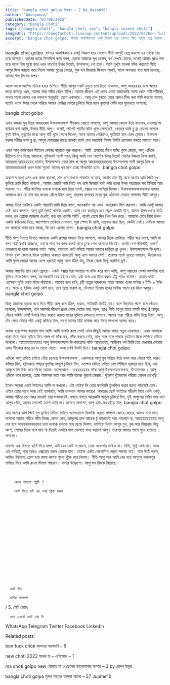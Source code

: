 ```yaml
---
title: "bangla chot golpo শিহরণ – 2 by Hasan96"
author: "Anonymous"
publishedDate: "07/06/2025"
category: "Bangla Choti"
tags: ["bangla choti", "bangla choti sex", "bangla incest choti"]
imageUrl: "https://banglachoti.live/wp-content/uploads/2022/04/bon-fuck-choti-150x150.jpg"
excerpt: "bangla chot golpo. ঘটনার আকস্মিকতায় একটু বিহ্বল হয়ে গেলেও গীতি আপুই হেল্প করলো এর থেকে বের হয়ে আসতে। কানের কাছে ফিসফিস করে বলল, তোকে আজকে সুখ চেনাব, স্বর্গ দেখাব তোকে, বলেই আমার প্রচণ্ড শক্ত হয়ে আসা ল..."
---
```


bangla chot golpo. ঘটনার আকস্মিকতায় একটু বিহ্বল হয়ে গেলেও গীতি আপুই হেল্প করলো এর থেকে বের হয়ে আসতে। কানের কাছে ফিসফিস করে বলল, তোকে আজকে সুখ চেনাব, স্বর্গ দেখাব তোকে, বলেই আমার প্রচণ্ড শক্ত হয়ে আসা লিঙ্গ মুঠো করে ধরল প্যান্টের উপর দিয়েই, উম্মম্মম্ম, সো হার্ড। আমি মুখটা হালকা ফাঁক করতেই গীতি আপুর জিভ জায়গা করে নিলো আমার মুখের ভেতর, শুরু হল জিহ্বায় জিহ্বায় লড়াই, সাথে অনবরত হাত ঘষে চলেছে, আমার শক্ত লিঙ্গের ওপর।


আস্তে আস্তে আমিও সক্রিয় হবার তাগিদে  গীতি আপুর ভরাট দুদুতে চাপ দিতে থাকলাম, আপু আহহহহহ বলে আমার ঘাড়ে কামড়ে ধরল, আমার সারা শরীর কেঁপে উঠল। আমার জীবনে এই প্রথম এতটা কাছাকাছি আসা কোন নারী শরীরের, মাথার মাঝে কেমন এক দপদপে অনুভূতি, ঘেমে একাকার।  আপু যেন বুঝতে পেরে আরও টিজ করা স্টার্ট করলো আমায়, হাতটা ধনের উপর থেকে সরিয়ে আমার গেঞ্জির ভেতর ঢুকিয়ে দিয়ে ম্যান বুবসের বোঁটা ধরে মুচড়াতে লাগলো.


bangla chot golpo


এবার আমার মুখ দিয়ে আহহহহহ উফফফফফফ শীৎকার বেরতে লাগলো, আপু আমার কোলে উঠে বসলেন, সোফায় পা ছড়িয়ে বসা আমি, উপরে গীতি আপু। বসেই, পটাপট শার্টের বাটন খুলে ফেলতেই, ভেতরে ডার্ক ব্লু ব্রা চোখের সামনে ফুটে উঠল, মুহূর্তের মধ্যে আপু শার্ট খুলে ফেলে দিলেন, সাথে আমার গেঞ্জিটাও, দুটোরই স্থান হোল ফ্লোরে। উফফফ ফরসা শরীরে ডার্ক ব্লু ব্রা, আপুর কোমরের কাছে হালকা ফ্যাট যেন পারফেক্ট মিলফ টার্মটা রেসেম্বল করতে সাহায্য করে।


এবার আপু কাউগারল স্টাইলে কোমর নাড়াতে শুরু করলো। আমি  ক্রমাগত টিপে যাচ্ছি বুবস জোড়া, আপু এদিকে রীতিমত ঠাপ দিচ্ছে আমাকে, দুইজনই প্যান্ট পড়া, কিন্তু আমি যেন প্যান্টের উপর দিয়েই যোনির উষ্ণতা ফিল করছি, আহহহহ আহহহহহহ হাসান, উম্মম্মম্মম্ম নেনে ঠাপ খা আপুর আহহহহহহহহহহ উম্মম্মম্মম্ম মাগী আপুর ঠাপ খা আহহহহহহহহ! এমন ভাষা শুনেত আমার ধন মনে হচ্ছে বিস্ফারিত হবে। bangla chot golpo


অবশেষে আপু এমন এক কাজ করলো, মাল ধরে রাখতে পারলাম না আর, আমার হাত উঁচু করে আমার আর্ম পিটে মুখ ডুবিয়ে চেটে দিতে লাগলো , আমার হেয়ারি আর্ম পিটে খস খসে জিহ্বার ঘর্ষণ আর ধনের উপর অত্যাচার সব মিলিয়ে আর পারলাম না। শরীর কাপিয়ে ভলকে ভলকে মাল দিয়ে প্যান্ট, বক্সার সব ভাসিয়ে দিলাম। উফফফফফফফফফফ হাসান আমারও হবে রে বলে বার কয়েক কেঁপে উঠল আপু, তারপর হাপরের মতো বুক ওঠানামা দেখতে লাগলাম গীতি আপুর।












আমার দিকে তাকিয়ে একটা শয়তানি হাসি দিয়ে বলল, অনেকদিন পর এমন  অন্যরকম ফিল করলাম। আমি একটু হাসার চেষ্টা করে বললাম, আপু তুমি পুরাই খানকি একটা। আপু যেন কামাতুর হয়ে পড়ল কথাটা শুনে, আমার উপর থেকে উঠে বলল, চল তোকে আজকে দেখাই, কত বড় খানকি আমি , বলেই হেসে দিল খিল খিল করে। আমাকে টেনে নিয়ে চলল একটা করিডোর দিয়ে, আশেপাশে তাকিয়ে দেখলাম, পুরা স্পেস টা খালি, এতক্ষন যারা ছিল, কেউই নেই। এদিকে আমার ধন আবারো খাড়া হয়ে যাচ্ছে, কি হবে এরপর ভেবে। bangla chot golpo


গীতি আপু টানতে টানতে আমাকে একটা রুমের সামনে নিয়ে আসলো, আমার দিকে তাকিয়ে  গম্ভীর স্বরে বলল, আমি যা বলব তাই করবি আজকে, তোকে পরে সব বলব বলেই রুমে ঢুকে গেল আমাকে নিয়েই। রুমটা বেশ পরিপাটি, আদর্শ বেডরুমে যা থাকা দরকার সবই  আছে, আমাকে খাটে বসিয়ে আমার সামনে দাড়িয়ে ব্রা খুলল। উফফফফফফ কি দৃশ্য। বিশাল বুবস জোড়ার দিকে তাকিয়ে থাকতে থাকতেই আপু এসে আমার বেল্ট , তারপর প্যান্ট খুলতে লাগলো, উত্তেজনায় আমি বুবস জোড়া আবার চেপে ধরতেই আপু  বলে উঠল উহু, নিজে থেকে কিছু করবিনা তুই।


আমার প্যান্টের স্থান হোল ফ্লোরে। একটা বক্সার পরা অবস্থায় পা ফাঁক করে বসে আছি, আপু বক্সারের ভেজা অংশটায় হাত বুলিয়ে দিতে দিতে বলল, অনেকখানি বের হইসে তোর, এটা বলে এক টানে বক্সার হাঁটু পর্যন্ত নামাল। আমার ধনটা এতক্ষনে মুক্তি পেয়ে সটান দাঁড়ানো। আগেই বলে রাখি, চটি গল্পের নায়কদের মতো আমার ধনের সাইজ ৭ ইঞ্চি ৮ ইঞ্চি না। সাড়ে ৫ ইঞ্চির একটু বেশি হবে, তবে প্রস্থে খারাপ না, টেনশনে ছিলাম ধনের সাইজ পছন্দ হয় কিনা আপুর। bangla chot golpo


কিন্তু আমাকে অবাক করে দিয়ে গীতি আপু বলে উঠল, ওয়াও, সাইজটা কিউট তো। বলে বিছানায় পাশে বসে খেঁচতে লাগলো, উম্মম্মম্মম, ধনে সরাসরি জীবনে প্রথম কোন মেয়ের হাত পড়ল, তাও গীতি আপুর মতো বাসটি মাল!!! আপুর খেঁচার ভঙ্গিটা বেশ! উপরে নিচে করতে করতে ধনের মুণ্ডিতে রগড়াতে লাগলো, আমার সারা শরীরে কাঁটা দিয়ে উঠল, আপু টের পেয়ে খেঁচার গতি একটু কমিয়ে দিল, সাথে আমার বিচি মাসাজ করে দিতে লাগলো আলত করে।


অবাক হয়ে লক্ষ্য করলাম মাল আসি আসি ভাবটা কমে গেল! এসব কিছুই আমার কাছে নতুন একেবারে। এবার আমাকে ধাক্কা দিয়ে বেডে সুইয়ে দিয়ে বলল পা ফাঁক কর, ফাঁক করতে দেরি, আপু সঙ্গে সঙ্গে পাছার ফুটোতে জিভ লাগিয়ে চাটতে লাগলো। আহহহহহহহহহ! আপু উফফফফফফ কি করতেস! ফাঁক আহহহহহ, আজিবন পর্ন ভিডিওতে দেখলাম মেয়েরা এমন শীৎকার করে চো দা খেতে খেতে। আজ দেখি উলটা চিত্র। bangla chot golpo


এদিকে আপু চাটতে চাটতে খেঁচে চলেছে উফফফফফফ , একসময়ে আপু মুখ সরিয়ে উঠে বসল আর খেঁচার গতি আরও কমিয়ে দিল, হঠাৎকরে পাছার ফুটোয় আঙুল ঢুকিয়ে দিল, এতক্ষন চাটতে চাটতে বেশ পিচ্ছিল হরহরে হয়ে ছিল, এক আঙ্গুলে ফিঙ্গেরিং করে দিচ্ছে আমার  অ্যাসহোলে। অহহহহহহহ ফাঁক আপু উফফফফফফফফ, উম্মম্মম্মম । আপু এদিকে বলে চলেছে, তোর আফসার ভাই আর আমি হাবের পুরনো মেম্বার। দুইজন দুইজনের পরিচয় গোপন রেখেছি।


ইভেন আমরা একই টাইমেও আসি না কখনো। এটা সেইফ লি তোর ফ্যান্টাসি ফুলফিল করার জন্যে পারফেক্ট প্লেস। এইযে তোর সাথে আজ যেই ব্যাপারটা, আমি ভাবলাম আমার কাছের  আদরের ছোট ভাইটার শরীরটা নিয়ে খেলি একটু, আমার শরীরে তো নজর থাকেই তার সবসময়েই, বলতে বলতে আরেকটা আঙুল ঢুকিয়ে দিল, দুই আঙ্গুলের খোঁচা আর ধনে আপুর খেঁচা, আমার তলপেট ক্রমশ ভারি হয়ে আসতে লাগলো, আপু হঠাৎ ধন ছেঁড়ে দিল, bangla chot golpo


আর আমার আর্ম পিটে মুখ ডুবিয়ে চাটতে চাটতে অ্যাসহোলে ফিঙ্গারিং করতে লাগলো জোরে জোরে, আমার মনে হতে লাগলো আমার শরীরে কাঁটা দিচ্ছে কেমন যেন, আঙ্গুলের চাপ আরেক টু বাড়াতেই আর পারলাম না, আহহহহহহহহহ আপু বের হবে আহহহহহহহহহহ বলে ভলকে ভলকে মাল ছেড়ে দিলাম, ভাসিয়ে দিলাম আপুর মুখ, বুক আর বিছানার কিছু অংশ, শেষের দিকে ধনে হাত না দিয়েই এভাবে মাল ফেলতে বাধ্য করলো আপু। তারপর আমার পাশে সুয়ে হাপাতে লাগলো।


তারপর এক চিলতে হাসি দিয়ে বলল, এটা যেন কেউ না জানে, তোর আফসার ভাইও না। রিমি, সুপ্তি কেউ না। আজ এই পর্যন্তই, পরে আরও এক্সপ্লোর করাব তোকে হাব। তোকে একটা মেম্বারশিপ দেয়াব সমস্যা নাই। বলে উঠে পড়ল, আমিও উঠলাম, ফ্রেশ হয়ে জামা কাপড় গুলো খুঁজে পরে নিলাম। গীতি আপু আর আমি বের হয়ে আপুকে কমলাপুর নামিয়ে দিয়ে আমি রওনা দিলাম শাহবাগ। বাসার উদ্দ্যেশে। আপু সব নিংড়ে নিয়েছে।


 


 
 
 
        কেমন লাগলো গল্পটি ?      
 
        ভোট দিতে হার্ট এর ওপর ক্লিক করুন      
 
 
 
 
 
 
 
 
 
 
 
 
 
 
 
 
 
 
 
 
 
      ভোট দিন    
 
      সার্বিক ফলাফল 
 / 5. মোট ভোটঃ 
 
 
      কেও এখনো ভোট দেয় নি    
 
 
 
 
WhatsApp
Telegram
Twitter
Facebook
LinkedIn




Related posts:






bon fuck choti কামনার পরশমণি – 6




new choti 2022 মাদক মা – এপিসোড – 1




ma choti golpo new নৌকায় মা ও ছেলের ভালোবাসার সংসার – 3 by চোদন ঠাকুর




bangla choti golpa সুন্দর শহরের ঝাপসা আলো – 57 Jupiter10
